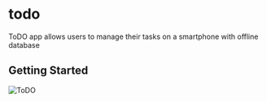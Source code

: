 # todo

ToDO app allows users to manage their tasks on a smartphone with offline database 

## Getting Started


![ToDO](https://github.com/user-attachments/assets/ada4161c-19e8-4ada-ae12-612d2a78d432)
